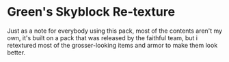 # Green's Skyblock Re-texture

Just as a note for everybody using this pack, most of the contents aren't my own, it's built on a pack that was released by the faithful team, but i retextured most of the grosser-looking items and armor to make them look better.